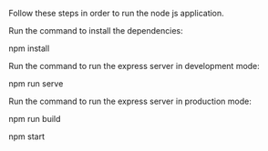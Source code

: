 Follow these steps in order to run the node js application.

<!-- Run the command to install the dependencies -->
Run the command to install the dependencies:

npm install

<!-- run the comman to run the express server -->
Run the command to run the express server in development mode:

npm run serve

<!-- run the comman to run the express server -->
Run the command to run the express server in production mode:

npm run build

npm start